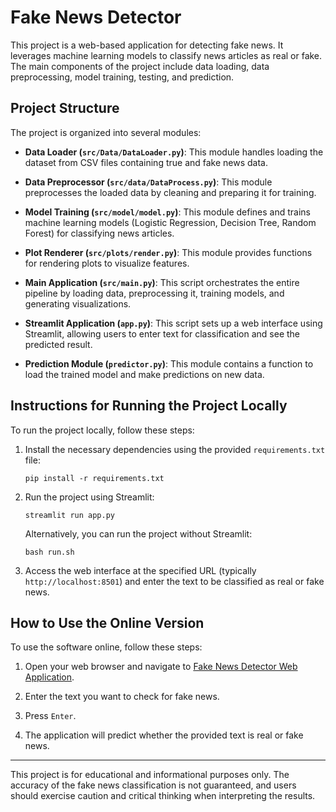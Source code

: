 # Fake News Detector

This project is a web-based application for detecting fake news. It leverages machine learning models to classify news articles as real or fake. The main components of the project include data loading, data preprocessing, model training, testing, and prediction.

## Project Structure

The project is organized into several modules:

- **Data Loader (`src/Data/DataLoader.py`)**: This module handles loading the dataset from CSV files containing true and fake news data.

- **Data Preprocessor (`src/data/DataProcess.py`)**: This module preprocesses the loaded data by cleaning and preparing it for training.

- **Model Training (`src/model/model.py`)**: This module defines and trains machine learning models (Logistic Regression, Decision Tree, Random Forest) for classifying news articles.

- **Plot Renderer (`src/plots/render.py`)**: This module provides functions for rendering plots to visualize features.

- **Main Application (`src/main.py`)**: This script orchestrates the entire pipeline by loading data, preprocessing it, training models, and generating visualizations.

- **Streamlit Application (`app.py`)**: This script sets up a web interface using Streamlit, allowing users to enter text for classification and see the predicted result.

- **Prediction Module (`predictor.py`)**: This module contains a function to load the trained model and make predictions on new data.

## Instructions for Running the Project Locally

To run the project locally, follow these steps:

1. Install the necessary dependencies using the provided `requirements.txt` file:
   ```
   pip install -r requirements.txt
   ```

2. Run the project using Streamlit:
   ```
   streamlit run app.py
   ```

   Alternatively, you can run the project without Streamlit:
   ```
   bash run.sh
   ```

3. Access the web interface at the specified URL (typically `http://localhost:8501`) and enter the text to be classified as real or fake news.

## How to Use the Online Version

To use the software online, follow these steps:

1. Open your web browser and navigate to [Fake News Detector Web Application](https://vedoveli-fake-news.streamlit.app/).

2. Enter the text you want to check for fake news.

3. Press `Enter`.

4. The application will predict whether the provided text is real or fake news.

---

This project is for educational and informational purposes only. The accuracy of the fake news classification is not guaranteed, and users should exercise caution and critical thinking when interpreting the results.